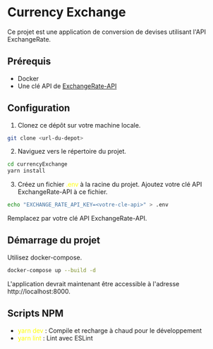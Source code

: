 # Currency Exchange

Ce projet est une application de conversion de devises utilisant l'API ExchangeRate.

## Prérequis

- Docker
- Une clé API de [ExchangeRate-API](https://www.exchangerate-api.com/)

## Configuration

1. Clonez ce dépôt sur votre machine locale.

```bash
git clone <url-du-depot>
```

2. Naviguez vers le répertoire du projet.

```bash
cd currencyExchange
yarn install
```

3. Créez un fichier <span style="color:yellow">.env</span> à la racine du projet. Ajoutez votre clé API ExchangeRate-API à ce fichier.

```bash
echo "EXCHANGE_RATE_API_KEY=<votre-cle-api>" > .env
```

Remplacez  <span style="color:yellow"><votre-cle-api></span> par votre clé API ExchangeRate-API.

## Démarrage du projet

Utilisez docker-compose.

```bash
docker-compose up --build -d
```

L'application devrait maintenant être accessible à l'adresse http://localhost:8000.

## Scripts NPM

+ <span style="color:yellow">yarn dev</span> : Compile et recharge à chaud pour le développement
+ <span style="color:yellow">yarn lint</span> : Lint avec ESLint

